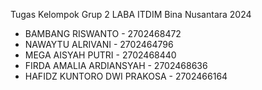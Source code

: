 Tugas Kelompok Grup 2 LABA ITDIM Bina Nusantara 2024

- BAMBANG RISWANTO - 2702468472 
- NAWAYTU ALRIVANI - 2702464796
- MEGA AISYAH PUTRI - 2702468440 
- FIRDA AMALIA ARDIANSYAH - 2702468636 
- HAFIDZ KUNTORO DWI PRAKOSA - 2702466164 

